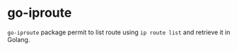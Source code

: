 # go-iproute

`go-iproute` package permit to list route using `ip route list` and retrieve it in Golang.
